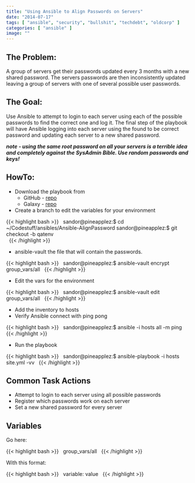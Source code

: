 ```yaml
---
title: "Using Ansible to Align Passwords on Servers"
date: "2014-07-17"
tags: [ "ansible", "security", "bullshit", "techdebt", "oldcorp" ]
categories: [ "ansible" ]
image: ""
---
```


## The Problem:
A group of servers get their passwords updated every 3 months with a new shared password.  The servers passwords are then inconsistently updated leaving a group of servers with one of several possible user passwords.  

## The Goal:
Use Ansible to attempt to login to each server using each of the possible passwords to find the correct one and log it.  The final step of the playbook will have Ansible logging into each server using the found to be correct password and updating each server to a new shared password.

_**note - using the same root password on all your servers is a terrible idea and completely against the SysAdmin Bible.  Use random passwords and keys!**_



## HowTo:

  * Download the playbook from
    * GitHub - [repo](https://github.com/e30chris/Ansible-AlignPassword)
    * Galaxy - [repo](https://galaxy.ansible.com/list#/roles/1134)
  * Create a branch to edit the variables for your environment

  {{< highlight bash >}}
  &nbsp;
  sandor@pineapplez:$ cd ~/Codestuff/ansibles/Ansible-AlignPassword
  sandor@pineapplez:$ git checkout -b qatenv    
  &nbsp;
  {{< /highlight >}}

  * ansible-vault the file that will contain the passwords.

  {{< highlight bash >}}
  &nbsp;
  sandor@pineapplez:$ ansible-vault encrypt group_vars/all
  &nbsp;
  {{< /highlight >}}

  * Edit the vars for the environment

  {{< highlight bash >}}
  &nbsp;
  sandor@pineapplez:$ ansible-vault edit group_vars/all
  &nbsp;
  {{< /highlight >}}

  * Add the inventory to hosts
  * Verify Ansible connect with ping pong

  {{< highlight bash >}}
  &nbsp;
  sandor@pineapplez:$ ansible -i hosts all -m ping
  &nbsp;
  {{< /highlight >}}

  * Run the playbook

  {{< highlight bash >}}
  &nbsp;
  sandor@pineapplez:$ ansible-playbook -i hosts site.yml -vv
  &nbsp;
  {{< /highlight >}}

## Common Task Actions

  * Attempt to login to each server using all possible passwords
  * Register which passwords work on each server
  * Set a new shared password for every server  


## Variables

Go here:

{{< highlight bash >}}
&nbsp;
group_vars/all
&nbsp;
{{< /highlight >}}

With this format:

{{< highlight bash >}}
&nbsp;
variable: value
&nbsp;
{{< /highlight >}}
